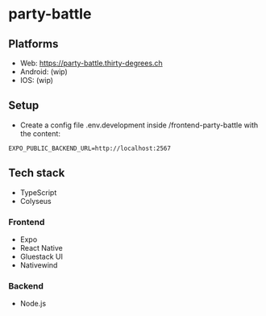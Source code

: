 # party-battle

## Platforms

- Web: https://party-battle.thirty-degrees.ch
- Android: (wip)
- IOS: (wip)

## Setup

- Create a config file .env.development inside /frontend-party-battle with the content:
```env
EXPO_PUBLIC_BACKEND_URL=http://localhost:2567
```

## Tech stack

- TypeScript
- Colyseus

### Frontend

- Expo
- React Native
- Gluestack UI
- Nativewind

### Backend

- Node.js
